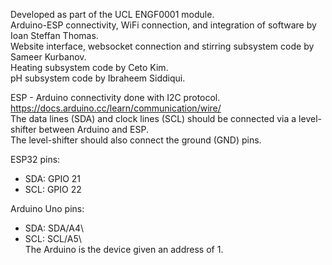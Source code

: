 Developed as part of the UCL ENGF0001 module.  
Arduino-ESP connectivity, WiFi connection, and integration of software 
by Ioan Steffan Thomas.  
Website interface, websocket connection and stirring subsystem code
by Sameer Kurbanov.  
Heating subsystem code by Ceto Kim.  
pH subsystem code by Ibraheem Siddiqui.  


ESP - Arduino connectivity done with I2C protocol.  
https://docs.arduino.cc/learn/communication/wire/  
The data lines (SDA) and clock lines (SCL) should be 
connected via a level-shifter between Arduino and ESP.  
The level-shifter should also connect the ground (GND)
pins.  

ESP32 pins:
   - SDA: GPIO 21  
   - SCL: GPIO 22

Arduino Uno pins:
   - SDA: SDA/A4\  
   - SCL: SCL/A5\  
The Arduino is the device given an address of 1.

